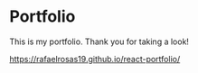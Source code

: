 # Portfolio

This is my portfolio. Thank you for taking a look!

https://rafaelrosas19.github.io/react-portfolio/

